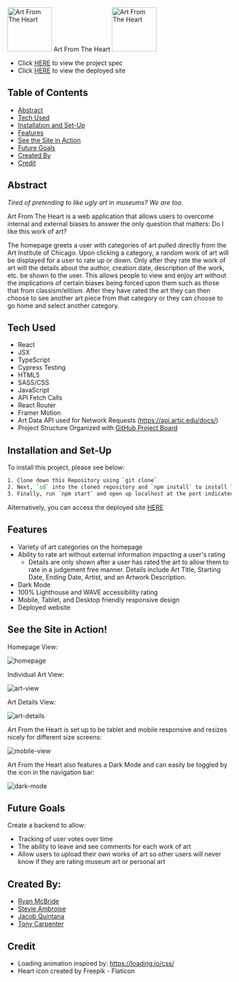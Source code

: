 <img width="100" alt="Art From The Heart" src="https://user-images.githubusercontent.com/88450229/156020128-b1e39b76-0121-42b3-8b55-2c450d7e781a.png"> Art From The Heart <img width="100" alt="Art From The Heart" src="https://user-images.githubusercontent.com/88450229/156020128-b1e39b76-0121-42b3-8b55-2c450d7e781a.png">

- Click [HERE](https://frontend.turing.edu/projects/module-3/stretch.html) to view the project spec
- Click [HERE](https://art-from-the-heart-mr-ryan12.vercel.app/) to view the deployed site

## Table of Contents
- [Abstract](#abstract)
- [Tech Used](#tech-used)
- [Installation and Set-Up](#installation-and-set-up)
- [Features](#features)
- [See the Site in Action](#see-the-site-in-action)
- [Future Goals](#future-goals)
- [Created By](#created-by)
- [Credit](#credit)

## Abstract

*Tired of pretending to like ugly art in museums? We are too.*

Art From The Heart is a web application that allows users to overcome internal and external biases to answer the only question that matters: Do I like this work of art? 

The homepage greets a user with categories of art pulled directly from the Art Institute of Chicago. Upon clicking a category, a random work of art will be displayed for a user to rate up or down. Only after they rate the work of art will the details about the author, creation date, description of the work, etc. be shown to the user. This allows people to view and enjoy art without the implications of certain biases being forced upon them such as those that from classism/elitism. After they have rated the art they can then choose to see another art piece from that category or they can choose to go home and select another category. 


## Tech Used

- React 
- JSX
- TypeScript
- Cypress Testing
- HTML5
- SASS/CSS
- JavaScript
- API Fetch Calls
- React Router
- Framer Motion
- Art Data API used for Network Requests (https://api.artic.edu/docs/)
- Project Structure Organized with [GitHub Project Board](https://github.com/mr-ryan12/art-from-the-heart/projects/2)

## Installation and Set-Up

To install this project, please see below:

```bash
1. Clone down this Repository using `git clone`
2. Next, `cd` into the cloned repository and `npm install` to install library dependencies
3. Finally, run `npm start` and open up localhost at the port indicated to view the webpage (http://localhost:3000/)
```
Alternatively, you can access the deployed site [HERE](https://art-from-the-heart-mr-ryan12.vercel.app/)
    
## Features

- Variety of art categories on the homepage
- Ability to rate art without external information impacting a user's rating
  - Details are only shown after a user has rated the art to allow them to rate in a judgement free manner. Details include Art Title, Starting Date, Ending Date, Artist, and an Artwork Description.
- Dark Mode
- 100% Lighthouse and WAVE accessibility rating
- Mobile, Tablet, and Desktop friendly responsive design
- Deployed website


## See the Site in Action! 

Homepage View: 

![homepage](https://user-images.githubusercontent.com/62816754/156053375-9b6ffb53-70ef-44f1-a72f-20e8e2ae3bc6.gif)

Individual Art View:

![art-view](https://user-images.githubusercontent.com/62816754/156053528-675186f5-e797-4cf5-be85-fb6978667a9f.gif)

Art Details View:

![art-details](https://user-images.githubusercontent.com/62816754/156053581-b3652f06-e4c1-4c0c-b17b-84b30800bf04.gif)

Art From the Heart is set up to be tablet and mobile responsive and resizes nicely for different size screens:

![mobile-view](https://user-images.githubusercontent.com/62816754/156053644-6346970b-fad3-4165-91f0-9ba9f11bb705.gif)

Art From the Heart also features a Dark Mode and can easily be toggled by the icon in the navigation bar:

![dark-mode](https://user-images.githubusercontent.com/62816754/156053685-1e61981e-c9f7-4e66-9b25-f1e4a1d3fa29.gif)

## Future Goals

Create a backend to allow:
- Tracking of user votes over time
- The ability to leave and see comments for each work of art
- Allow users to upload their own works of art so other users will never know if they are rating museum art or personal art

## Created By:

- [Ryan McBride](https://github.com/mr-ryan12)
- [Stevie Ambroise](https://github.com/StevieAmb)
- [Jacob Quintana](https://github.com/Jayquintana)
- [Tony Carpenter](https://github.com/tonycarpenter21)

## Credit

- Loading animation inspired by: https://loading.io/css/
- Heart icon created by Freepik - Flaticon






